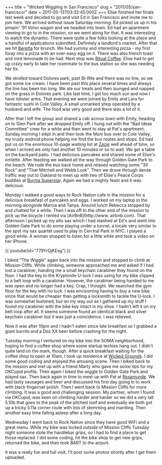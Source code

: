 +++
title = "Wicked Wiggling in San Francisco"
slug = "2011/05/san-francisco/"
date = 2011-05-13T03:32:45.000Z
+++
Elise finished her finals last week and decided to go and visit Ed in San Francisco and invite me to join here. We arrived without issue Saturday morning. Ed picked us up in his pimpin' '91 Volvo wagon and we headed into town. Ed had an apartment viewing to go to in the mission, so we went along for that. It was interesting to watch the dynamic. There were quite a few folks looking at the place and a handful of applications submitted. Definitely a landlord's market. After that we hit [Beretta](http://berettasf.com/) for brunch. We had yummy and interesting pizza - my first foray into a pizza with an over-easy egg on it. There was also french toast and mint lemonade to be had. Next stop was [Ritual Coffee](http://www.ritualroasters.com/). Elise had to get up crazy early to take her roommate to the bus station so she was needing her fix.

We strolled toward Dolores park, past Bi-Rite and there was no line, so we got some ice cream. I have been past this place several times and always the line has been too long. We ate our treats and then lounged and napped on the grass in Dolores park. Like last time, I got too much sun and now I have lobster arms. That evening we were joined by Emily and Lara for fantastic sushi in Cole Valley. A small unmarked shop operated by a husband and wife. The food was very good and there was a lot of it.

After that I left the group and shared a cab across town with Emily, heading on to Glen Park after we dropped Emily off. I hung out with the "Bad Ideas Committee" crew for a while and then went to stay at Pat's apartment. Sunday morning I slept in and then took the Muni bus over to Cole Valley, my trusty android phone helping me find the bus routes and stops. Ed had put us on the enormous 10-page waiting list at [Zazie](http://www.zaziesf.com/home.html) well ahead of time, so when I arrived we only had another 10 minutes or so to wait. We got a table on the backyard patio. I had delicious pancakes and shared some of Elise's omlette. After feasting we walked all the way through Golden Gate Park to the beach. We rode the bus back home and relaxed watching some "30 Rock" and "That Mitchell and Webb Look". Then we drove through dense traffic way out to Oakland to meet up with two of Elise's Peace Corps buddies at [Burma Superstar](http://www.burmasuperstar.com/location.html). Again we had a mighty feast and it was delicious.

Monday I walked a good ways to Rock Nation cafe in the mission for a delicious breakfast of pancakes and eggs. I worked on my laptop in the morning alongside Marcia and Tanya. Around lunch Rebecca stopped by and chatted for a while. Then I was off to the other end of the mission to pick up the bicycle I rented via [AirBnB](http://www.
airbnb.com). That afternoon I picked up my alto sax which I had stashed at Ed's and went into Golden Gate Park to do some playing under a tunnel, a locale very similar to the spot my sax quartet used to play in Cen tral Park in NYC. I played a good while. A woman stopped to listen for a little while and took a video on her iPhone.

{{ youtube(id="779YrQjKEsg") }}

I biked "The Wiggle" again back into the mission and stopped to climb at Mission Cliffs. While climbing, someone approached me and asked if I had lost a carabiner, handing me a small keychain carabiner they found on the floor. I had the key to the Kryptonite U-lock I was using for my bike clipped to a belt loop with a carabiner. However, the carabiner being handed to me was open and no longer had a key. Crap, I thought. We searched the gym floor for the key with no luck. I was envisioning having to buy a new bike since that would be cheaper than getting a locksmith to tackle the U-lock. I was somewhat bummed, but on my way out as I gathered up my stuff I found my carabiner with the bike key intact in my shoe. I hadn't left it on my belt loop after all. It seems someone found an identical black and silver keychain carabiner but it was just a coincidence. I was relieved.

Now it was after 10pm and I hadn't eaten since late breakfast so I grabbed a giant burrito and a Dos XX beer before crashing for the night.

Tuesday morning I ventured on my bike into the SOMA neighborhood, hoping to find a coffee shop where some startup techies hang out. I didn't quite land on the mark, though. After a quick breakfast waiting for the coffee shop to open at 10am, I took up residence at [Wicked Grounds](http://www.wickedgrounds.com/). I did some good coding and enjoyed the amusing scene. Then I biked back to the mission and met up with a friend Marty who gave me some tips for my OKCupid profile. Then again I biked the wiggle to Golden Gate Park and played sax. Then back again in time to meet up with Pat at [Rosamunde](http://rosamundesausagegrill.com/). We had tasty sausages and beer and discussed his first day going in to work with black fingernail polish. Then I went back to Mission Cliffs for more climbing. It was a good and challenging session. My partner, whom I found via OKCupid, was keen on climbing harder and harder so we did a very tall 5.10b that goes to the peak of the pitched roof and eventually we both got up a tricky 5.11a corner route with lots of stemming and mantling. Then another easy time falling asleep after a long day.

Wednesday I went back to Rock Nation since they have good WiFi and a great menu. While my bike was locked outside of Mission Cliffs Tuesday night someone stole the handlebar grips, so I had to find a place to get those replaced. I did some coding, hit the bike shop to get new grips, returned the bike, and then took BART to the airport.

It was a really fun and full visit. I'll post some photos shortly after I get them uploaded.
